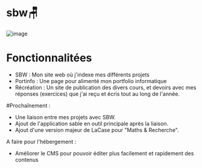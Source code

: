 # sbw🪑
![image](https://github.com/benstitousofiane/sbw/assets/129552238/ca4ff8a4-bc3d-4dad-82eb-da9ca17fed46)

# Fonctionnalitées
- SBW : Mon site web où j'indexe mes différents projets
- Portinfo : Une page pour alimenté mon portfolio informatique
- Récréation : Un site de publication des divers cours, et devoirs avec mes réponses (exercices) que j'ai reçu et écris tout au long de l'année.

#Prochaînement :
- Une liaison entre mes projets avec SBW.
- Ajout de l'application sable en outil principale après la liaison.
- Ajout d'une version majeur de LaCase pour "Maths & Recherche".

A faire pour l'hébergement :
- Améliorer le CMS pour pouvoir éditer plus facilement et rapidement des contenus
